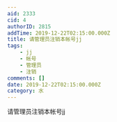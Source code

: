 ```yaml
---
aid: 2333
cid: 4
authorID: 2815
addTime: 2019-12-22T02:15:00.000Z
title: 请管理员注销本帐号jj
tags:
    - jj
    - 帐号
    - 管理员
    - 注销
comments: []
date: 2019-12-22T02:15:00.000Z
category: 水
---
```


请管理员注销本帐号jj

